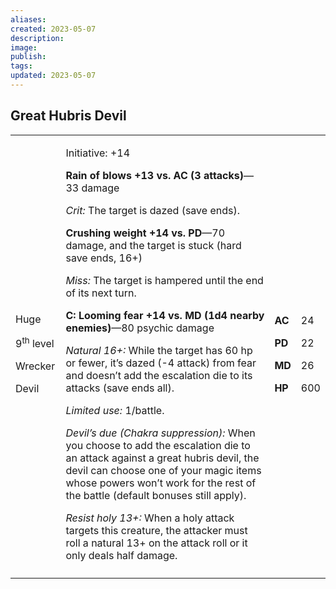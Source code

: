 ```yaml
---
aliases: 
created: 2023-05-07
description: 
image: 
publish: 
tags: 
updated: 2023-05-07
---
```


## Great Hubris Devil

<table>
<colgroup>
<col style="width: 16%" />
<col style="width: 71%" />
<col style="width: 5%" />
<col style="width: 6%" />
</colgroup>
<tbody>
<tr class="odd">
<td><p>Huge</p>
<p>9<sup>th</sup> level</p>
<p>Wrecker</p>
<p>Devil</p></td>
<td><p>Initiative: +14</p>
<p><strong>Rain of blows +13 vs. AC (3 attacks)</strong>—33 damage</p>
<p><em>Crit:</em> The target is dazed (save ends).</p>
<p><strong>Crushing weight +14 vs. PD</strong>—70 damage, and the target
is stuck (hard save ends, 16+)</p>
<p><em>Miss:</em> The target is hampered until the end of its next
turn.</p>
<p><strong>C: Looming fear +14 vs. MD (1d4 nearby enemies)</strong>—80
psychic damage</p>
<p><em>Natural 16+:</em> While the target has 60 hp or fewer, it’s dazed
(-4 attack) from fear and doesn’t add the escalation die to its attacks
(save ends all).</p>
<p><em>Limited use:</em> 1/battle.</p>
<p><em>Devil’s due (Chakra suppression):</em> When you choose to add the
escalation die to an attack against a great hubris devil, the devil can
choose one of your magic items whose powers won’t work for the rest of
the battle (default bonuses still apply).</p>
<p><em>Resist holy 13+:</em> When a holy attack targets this creature,
the attacker must roll a natural 13+ on the attack roll or it only deals
half damage.</p></td>
<td><p><strong>AC</strong></p>
<p><strong>PD</strong></p>
<p><strong>MD</strong></p>
<p><strong>HP</strong></p></td>
<td><p>24</p>
<p>22</p>
<p>26</p>
<p>600</p></td>
</tr>
<tr class="even">
<td></td>
<td></td>
<td></td>
<td></td>
</tr>
</tbody>
</table>

